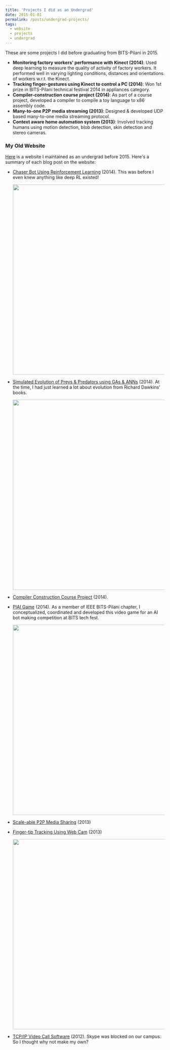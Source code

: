 ```yaml
---
title: 'Projects I did as an Undergrad'
date: 2015-01-01
permalink: /posts/undergrad-projects/
tags:
  - website
  - projects
  - undergrad
---
```


These are some projects I did before graduating from BITS-Pilani in 2015.

- **Monitoring factory workers' performance with Kinect (2014)**: Used deep learning to measure the quality of activity of factory workers. It performed well in varying lighting conditions, distances and orientations of workers w.r.t. the Kinect.
- **Tracking finger-gestures using Kinect to control a PC (2014)**: Won 1st prize in BITS-Pilani technical festival 2014 in appliances category.
- **Compiler-construction course project (2014)**: As part of a course project, developed a compiler to compile a toy language to x86 assembly code.
- **Many-to-one P2P media streaming (2013)**: Designed & developed UDP based many-to-one media streaming protocol.
- **Context aware home automation system (2013)**: Involved tracking humans using motion detection, blob detection, skin detection and stereo cameras.


### My Old Website

[Here](https://abhinavcodes.wordpress.com/) is a website I maintained as an undergrad before 2015. Here's a summary of each blog post on the website:

- [Chaser Bot Using Reinforcement Learning](https://abhinavcodes.wordpress.com/2014/08/02/chaser-bot-using-reinforcement-learning/) (2014). This was before I even knew anything like deep RL existed!

  <!-- ![chaserbot.png](https://bhatiaabhinav.github.io/images/chaserbot.png) -->
  <img src="https://bhatiaabhinav.github.io/images/chaserbot.png" width="600"/>

- [Simulated Evolution of Preys & Predators using GAs & ANNs](https://abhinavcodes.wordpress.com/2014/07/29/simulated-evolution-of-preys-predators-using-gas-nns/) (2014). At the time, I had just learned a lot about evolution from Richard Dawkins' books.

  <!-- ![coevolution.png](https://bhatiaabhinav.github.io/images/coevolution.png) -->
  <img src="https://bhatiaabhinav.github.io/images/coevolution.png" width="600"/>

- [Compiler Construction Course Project](https://abhinavcodes.wordpress.com/2014/05/20/compiler-construction-project/) (2014).

- [PlAI Game](https://abhinavcodes.wordpress.com/2014/04/01/plai-game/) (2014). As a member of IEEE BITS-Pilani chapter, I conceptualized, coordinated and developed this video game for an AI bot making competition at BITS tech fest.

  <!-- ![plai.png](https://bhatiaabhinav.github.io/images/plai.png) -->
  <img src="https://bhatiaabhinav.github.io/images/plai.png" width="600"/>

- [Scale-able P2P Media Sharing](https://abhinavcodes.wordpress.com/2013/12/20/scale-able-p2p-media-sharing/) (2013)

- [Finger-tip Tracking Using Web Cam](https://abhinavcodes.wordpress.com/2013/03/02/finger-tip-tracking-using-web-cam/) (2013)

  <!-- ![fingertrack.png](https://bhatiaabhinav.github.io/images/fingertrack.png) -->
  <img src="https://bhatiaabhinav.github.io/images/fingertrack.png" width="600"/>

- [TCP/IP Video Call Software](https://abhinavcodes.wordpress.com/2012/12/01/tcpip-video-call-software/) (2012). Skype was blocked on our campus. So I thought why not make my own?

